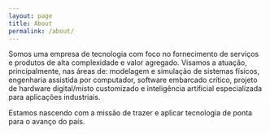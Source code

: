```yaml
---
layout: page
title: About
permalink: /about/
---
```


Somos uma empresa de tecnologia com foco no fornecimento de serviços e produtos de alta complexidade e valor agregado.
Visamos a atuação, principalmente, nas áreas de: modelagem e simulação de sistemas físicos, engenharia assistida por computador, software embarcado crítico, projeto de hardware digital/misto customizado e inteligência artificial especializada para aplicações industriais.

Estamos nascendo com a missão de trazer e aplicar tecnologia de ponta para o avanço do país.
